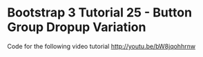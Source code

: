 Bootstrap 3 Tutorial 25 - Button Group Dropup Variation
=======================================================

Code for the following video tutorial http://youtu.be/bW8jqohhrnw
